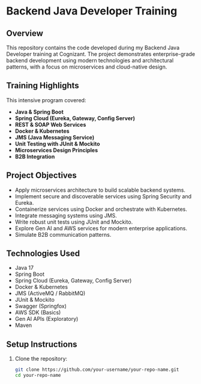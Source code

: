 # Backend Java Developer Training 

## Overview
This repository contains the code developed during my Backend Java Developer training at Cognizant. The project demonstrates enterprise-grade backend development using modern technologies and architectural patterns, with a focus on microservices and cloud-native design.

## Training Highlights
This intensive program covered:

- **Java & Spring Boot**
- **Spring Cloud (Eureka, Gateway, Config Server)**
- **REST & SOAP Web Services**
- **Docker & Kubernetes**
- **JMS (Java Messaging Service)**
- **Unit Testing with JUnit & Mockito**
- **Microservices Design Principles**
- **B2B Integration**

## Project Objectives
- Apply microservices architecture to build scalable backend systems.
- Implement secure and discoverable services using Spring Security and Eureka.
- Containerize services using Docker and orchestrate with Kubernetes.
- Integrate messaging systems using JMS.
- Write robust unit tests using JUnit and Mockito.
- Explore Gen AI and AWS services for modern enterprise applications.
- Simulate B2B communication patterns.

## Technologies Used
- Java 17
- Spring Boot
- Spring Cloud (Eureka, Gateway, Config Server)
- Docker & Kubernetes
- JMS (ActiveMQ / RabbitMQ)
- JUnit & Mockito
- Swagger (Springfox)
- AWS SDK (Basics)
- Gen AI APIs (Exploratory)
- Maven

## Setup Instructions
1. Clone the repository:
   ```bash
   git clone https://github.com/your-username/your-repo-name.git
   cd your-repo-name
